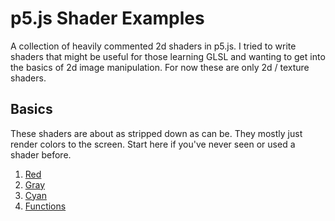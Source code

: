 # p5.js Shader Examples  

A collection of heavily commented 2d shaders in p5.js. I tried to write shaders that might be useful for those learning GLSL and wanting to get into the basics of 2d image manipulation. For now these are only 2d / texture shaders.

## Basics  

These shaders are about as stripped down as can be. They mostly just render colors to the screen. Start here if you've never seen or used a shader before.

1. [Red](https://aferriss.github.io/p5jsShaderExamples/1_basics/1-1_red)
2. [Gray](https://aferriss.github.io/p5jsShaderExamples/1_basics/1-2_gray)
3. [Cyan](https://aferriss.github.io/p5jsShaderExamples/1_basics/1-3_cyan)
4. [Functions](https://aferriss.github.io/p5jsShaderExamples/1_basics/1-4_functions)